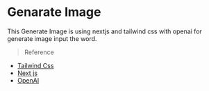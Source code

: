 # Genarate Image
  This Generate Image is using nextjs and tailwind css with openai for generate image input the word. 
  
> Reference
  - [Tailwind Css](https://tailwindcss.com/)
  - [Next js](https://nextjs.org/docs)
  - [OpenAI](https://beta.openai.com/docs/introduction)

